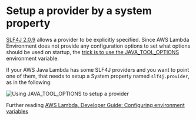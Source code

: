 # Setup a provider by a system property

[SLF4J 2.0.9][slf4j.provider] allows a provider to be explicitly specified.
Since AWS Lambda Environment does not provide any configuration options to set what options
should be used on startup, the [trick is to use the JAVA_TOOL_OPTIONS][java-tool-options-trick]
environment variable.

If your AWS Java Lambda has some SLF4J providers and you want to point one of them,
that needs to setup a System property named `slf4j.provider`, as in the following:

![Using JAVA_TOOL_OPTIONS to setup a provider](environment-variable-screenshot.png)

Further reading [AWS Lambda, Developer Guide: Configuring environment variables][configuration-envvars]

[slf4j.provider]: https://jira.qos.ch/browse/SLF4J-450 "[SLF4J-450]: Allow binding to be explicitly specified"

[java-tool-options-trick]: https://zenidas.wordpress.com/recipes/system-properties-for-a-java-lambda-function/ "System properties for a Java Lambda function"

[configuration-envvars]: https://docs.aws.amazon.com/lambda/latest/dg/configuration-envvars.html "Using Lambda environment variables"